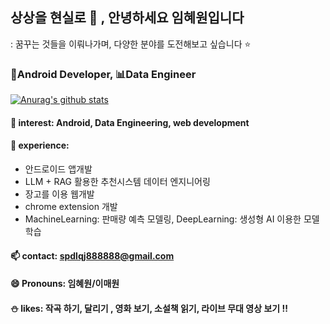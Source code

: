 ## 상상을 현실로 🐬 , 안녕하세요 임혜원입니다

: 꿈꾸는 것들을 이뤄나가며, 다양한 분야를 도전해보고 싶습니다 ⭐️

### 🤖Android Developer, 📊Data Engineer
  
[![Anurag's github stats](https://github-readme-stats.vercel.app/api?username=oh-bom)](https://github.com/anuraghazra/github-readme-stats)

#### 🔭 interest: Android, Data Engineering, web development
#### 🦦 experience:
- 안드로이드 앱개발
-  LLM + RAG 활용한 추천시스템 데이터 엔지니어링
-  장고를 이용 웹개발
-  chrome extension 개발
-  MachineLearning: 판매량 예측 모델링, DeepLearning: 생성형 AI 이용한 모델 학습
  
#### 📫 contact: spdlqj888888@gmail.com
#### 😄 Pronouns: 임혜원/이매원
#### ⛄️ likes: 작곡 하기, 달리기 , 영화 보기, 소설책 읽기, 라이브 무대 영상 보기 !!
